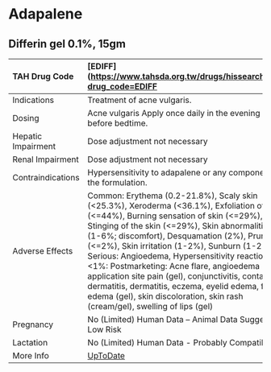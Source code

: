 # Adapalene

## Differin gel 0.1%, 15gm

| TAH Drug Code      | [EDIFF](https://www.tahsda.org.tw/drugs/hissearch.php?drug_code=EDIFF                                                                                                                                                                                                                                                                                                                                                                                                                                                                                                            |
|:-------------------|:---------------------------------------------------------------------------------------------------------------------------------------------------------------------------------------------------------------------------------------------------------------------------------------------------------------------------------------------------------------------------------------------------------------------------------------------------------------------------------------------------------------------------------------------------------------------------------|
| Indications        | Treatment of acne vulgaris.                                                                                                                                                                                                                                                                                                                                                                                                                                                                                                                                                      |
| Dosing             | Acne vulgaris Apply once daily in the evening before bedtime.                                                                                                                                                                                                                                                                                                                                                                                                                                                                                                                    |
| Hepatic Impairment | Dose adjustment not necessary                                                                                                                                                                                                                                                                                                                                                                                                                                                                                                                                                    |
| Renal Impairment   | Dose adjustment not necessary                                                                                                                                                                                                                                                                                                                                                                                                                                                                                                                                                    |
| Contraindications  | Hypersensitivity to adapalene or any component of the formulation.                                                                                                                                                                                                                                                                                                                                                                                                                                                                                                               |
| Adverse Effects    | Common: Erythema (0.2-21.8%), Scaly skin (<25.3%), Xeroderma (<36.1%), Exfoliation of skin (<=44%), Burning sensation of skin (<=29%), Stinging of the skin (<=29%), Skin abnormalities (1-6%; discomfort), Desquamation (2%), Pruritus (<=2%), Skin irritation (1-2%), Sunburn (1-2%) Serious: Angioedema, Hypersensitivity reaction <1%: Postmarketing: Acne flare, angioedema (gel), application site pain (gel), conjunctivitis, contact dermatitis, dermatitis, eczema, eyelid edema, facial edema (gel), skin discoloration, skin rash (cream/gel), swelling of lips (gel) |
| Pregnancy          | No (Limited) Human Data – Animal Data Suggest Low Risk                                                                                                                                                                                                                                                                                                                                                                                                                                                                                                                           |
| Lactation          | No (Limited) Human Data - Probably Compatible                                                                                                                                                                                                                                                                                                                                                                                                                                                                                                                                    |
| More Info          | [UpToDate](https://www.uptodate.com/contents/adapalene-drug-information)                                                                                                                                                                                                                                                                                                                                                                                                                                                                                                         |

